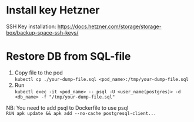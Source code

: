 # Install key Hetzner

SSH Key installation: https://docs.hetzner.com/storage/storage-box/backup-space-ssh-keys/

# Restore DB from SQL-file

1. Copy file to the pod<br>
   `kubectl cp ./your-dump-file.sql <pod_name>:/tmp/your-dump-file.sql`
2. Run<br>
   `kubectl exec -it <pod_name> -- psql -U <user_name(postgres)> -d <db_name> -f "/tmp/your-dump-file.sql"`

NB: You need to add psql to Dockerfile to use psql<br>
`RUN apk update && apk add --no-cache postgresql-client...`
